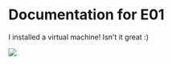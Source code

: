 # Documentation for E01

I installed a virtual machine! Isn't it great :)

![](/E01/screenshot_of_my_virtual_machine.PNG)